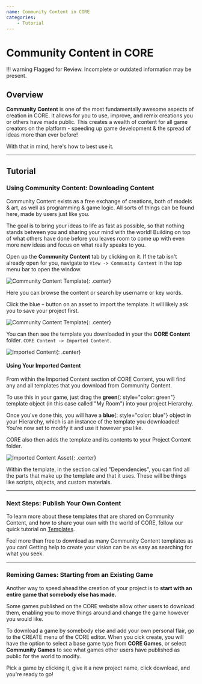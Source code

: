```yaml
---
name: Community Content in CORE
categories:
    - Tutorial
---
```


# Community Content in CORE

!!! warning
    Flagged for Review.
    Incomplete or outdated information may be present.

## Overview

**Community Content** is one of the most fundamentally awesome aspects of
creation in CORE. It allows for you to use, improve, and remix creations you or
others have made public. This creates a wealth of content for all game
creators on the platform - speeding up game development & the spread of ideas more than ever before!

With that in mind, here's how to best use it.

----

## Tutorial

### Using Community Content: Downloading Content

Community Content exists as a free exchange of creations, both of models & art, as well as programming & game logic. All sorts of things can be found here, made by users just like you.

The goal is to bring your ideas to life as fast as possible, so that nothing stands between you and sharing your mind with the world! Building on top of what others have done before you leaves room to come up with even more new ideas and focus on what really speaks to you.

Open up the **Community Content** tab by clicking on it. If the tab isn't already open for you, navigate to `View -> Community Content` in the top menu bar to open the window.

![Community Content Template](../img/getting_started/communitycontent.png "Community Content Template"){: .center}

Here you can browse the content or search by username or key words.

Click the blue `+` button on an asset to import the template. It will likely ask you to save your project first.

![Community Content Template](../img/getting_started/CCtemplate.png "Community Content Template"){: .center}

You can then see the template you downloaded in your the **CORE Content** folder.
`CORE Content -> Imported Content`.

![Imported Content](../img/getting_started/ProjectContent_importedcontent.png "Imported Template"){: .center}

#### Using Your Imported Content

From within the Imported Content section of CORE Content, you will find any and all templates that you download from Community Content.

To use this in your game, just drag the **green**{: style="color: green"} template object (in this case called "My Room") into your project Hierarchy.

Once you've done this, you will have a **blue**{: style="color: blue"} object in your Hierarchy, which is an instance of the template you downloaded! You're now set to modify it and use it however you like.

CORE also then adds the template and its contents to your Project Content folder.

![Imported Content Asset](../img/getting_started/ProjectContent_importedcontentasset.png "Imported Template Asset"){: .center}

Within the template, in the section called "Dependencies", you can find all the parts that make up the template and that it uses. These will be things like scripts, objects, and custom materials.

----

### Next Steps: Publish Your Own Content

To learn more about these templates that are shared on Community Content, and how to share your own with the world of CORE, follow our quick tutorial on [Templates](../tutorials/gameplay/collaboration_reference.md).

Feel more than free to download as many Community Content templates as you can! Getting help to create your vision can be as easy as searching for what you seek.

----

### Remixing Games: Starting from an Existing Game

Another way to speed ahead the creation of your project is to **start with an entire game that somebody else has made.**

Some games published on the CORE website allow other users to download them, enabling you to move things around and change the game however you would like.

To download a game by somebody else and add your own personal flair, go to the CREATE menu of the CORE editor. When you cick create, you will have the option to select a base game type from **CORE Games**, or select **Community Games** to see what games other users have published as public for the world to modify.

Pick a game by clicking it, give it a new project name, click download, and you're ready to go!
